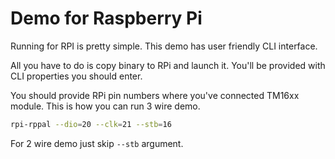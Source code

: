 # Demo for Raspberry Pi

Running for RPI is pretty simple. This demo has user friendly CLI interface.

All you have to do is copy binary to RPi and launch it.
You'll be provided with CLI properties you should enter.

You should provide RPi pin numbers where you've connected TM16xx module.
This is how you can run 3 wire demo.
```bash
rpi-rppal --dio=20 --clk=21 --stb=16
```
For 2 wire demo just skip `--stb` argument.
